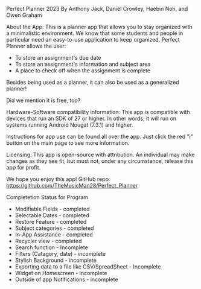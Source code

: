 Perfect Planner
2023 By Anthony Jack, Daniel Crowley, Haebin Noh, and Owen Graham

About the App:
This is a planner app that allows you to stay organized with a minimalistic environment. We know
that some students and people in particular need an easy-to-use application to keep organized. Perfect
Planner allows the user:
* To store an assignment's due date
* To store an assignment's information and subject area
* A place to check off when the assignment is complete

Besides being used as a planner, it can also be used as a generalized planner!

Did we mention it is free, too?

Hardware-Software compatibility information:
This app is compatible with devices that run an SDK of 27 or higher. In other words, it will run on systems
running Android Nougat (7.3.1) and higher.

Instructions for app use can be found all over the app. Just click the red "i" button on the main page
to see more information. 

Licensing: This app is open-source with attribution. An individual may make changes as they see fit, but must not,
under any circumstance, release this app for profit.

We hope you enjoy this app! 
GitHub repo: https://github.com/TheMusicMan28/Perfect_Planner


Completetion Status for Program
* Modifiable Fields - completed
* Selectable Dates - completed
* Restore Feature - completed
* Subject categories - completed
* In-App Assistance - completed 
* Recycler view - completed
* Search function - Incomplete
* Filters (Catagory, date) - incomplete
* Stylish Background - incomplete
* Exporting data to a file like CSV/SpreadSheet - Incomplete 
* Widget on Homescreen - incomplete
* Outside of app Notifications - incomplete

